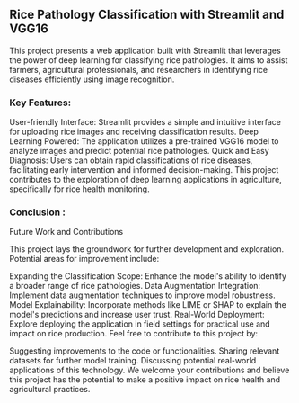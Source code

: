 ## Rice Pathology Classification with Streamlit and VGG16

This project presents a web application built with Streamlit that leverages the power of deep learning for classifying rice pathologies. It aims to assist farmers, agricultural professionals, and researchers in identifying rice diseases efficiently using image recognition.

###  Key Features: 

User-friendly Interface: Streamlit provides a simple and intuitive interface for uploading rice images and receiving classification results.
Deep Learning Powered: The application utilizes a pre-trained VGG16 model to analyze images and predict potential rice pathologies.
Quick and Easy Diagnosis: Users can obtain rapid classifications of rice diseases, facilitating early intervention and informed decision-making.
This project contributes to the exploration of deep learning applications in agriculture, specifically for rice health monitoring.

### Conclusion : 
Future Work and Contributions

This project lays the groundwork for further development and exploration. Potential areas for improvement include:

Expanding the Classification Scope: Enhance the model's ability to identify a broader range of rice pathologies.
Data Augmentation Integration: Implement data augmentation techniques to improve model robustness.
Model Explainability: Incorporate methods like LIME or SHAP to explain the model's predictions and increase user trust.
Real-World Deployment: Explore deploying the application in field settings for practical use and impact on rice production.
Feel free to contribute to this project by:

Suggesting improvements to the code or functionalities.
Sharing relevant datasets for further model training.
Discussing potential real-world applications of this technology.
We welcome your contributions and believe this project has the potential to make a positive impact on rice health and agricultural practices.
